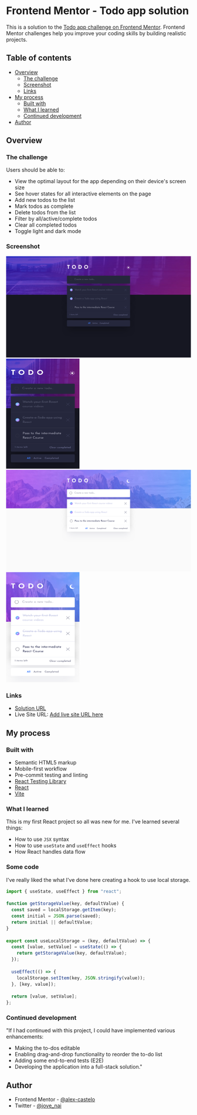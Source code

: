 # Frontend Mentor - Todo app solution

This is a solution to the [Todo app challenge on Frontend Mentor](https://www.frontendmentor.io/challenges/todo-app-Su1_KokOW). Frontend Mentor challenges help you improve your coding skills by building realistic projects.

## Table of contents

- [Overview](#overview)
  - [The challenge](#the-challenge)
  - [Screenshot](#screenshot)
  - [Links](#links)
- [My process](#my-process)
  - [Built with](#built-with)
  - [What I learned](#what-i-learned)
  - [Continued development](#continued-development)
- [Author](#author)

## Overview

### The challenge

Users should be able to:

- View the optimal layout for the app depending on their device's screen size
- See hover states for all interactive elements on the page
- Add new todos to the list
- Mark todos as complete
- Delete todos from the list
- Filter by all/active/complete todos
- Clear all completed todos
- Toggle light and dark mode

### Screenshot

![Desktop dark screenshot](./img/todo-desktop-dark.png)
<img src="./img/todo-mobile-dark.png" alt="Dark mode mobile application view" width="200px" height="300px">
![Desktop light screenshot](./img/todo-desktop-light.png)
<img src="./img/todo-mobile-light.png" alt="Light mode mobile application view" width="200px" height="300px">

### Links

- [Solution URL](https://github.com/alex-castelo/fe-mentor-todo-app)
- Live Site URL: [Add live site URL here](https://your-live-site-url.com)

## My process

### Built with

- Semantic HTML5 markup
- Mobile-first workflow
- Pre-commit testing and linting
- [React Testing Library](https://testing-library.com)
- [React](https://reactjs.org/)
- [Vite](https://vitejs.dev/)

### What I learned

This is my first React project so all was new for me. I've learned several things:

- How to use `JSX` syntax
- How to use `useState` and `useEffect` hooks
- How React handles data flow

### Some code

I've really liked the what I've done here creating a hook to use local storage.

```js
import { useState, useEffect } from "react";

function getStorageValue(key, defaultValue) {
  const saved = localStorage.getItem(key);
  const initial = JSON.parse(saved);
  return initial || defaultValue;
}

export const useLocalStorage = (key, defaultValue) => {
  const [value, setValue] = useState(() => {
    return getStorageValue(key, defaultValue);
  });

  useEffect(() => {
    localStorage.setItem(key, JSON.stringify(value));
  }, [key, value]);

  return [value, setValue];
};
```

### Continued development

"If I had continued with this project, I could have implemented various enhancements:

- Making the to-dos editable
- Enabling drag-and-drop functionality to reorder the to-do list
- Adding some end-to-end tests (E2E)
- Developing the application into a full-stack solution."

## Author

- Frontend Mentor - [@alex-castelo](https://www.frontendmentor.io/profile/alex-castelo)
- Twitter - [@jove_nai](https://mobile.twitter.com/jove_nai)
